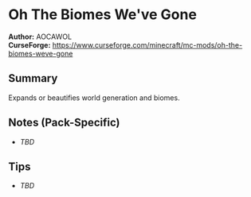 # Oh The Biomes We've Gone

**Author:** AOCAWOL  
**CurseForge:** https://www.curseforge.com/minecraft/mc-mods/oh-the-biomes-weve-gone

## Summary
Expands or beautifies world generation and biomes.

## Notes (Pack-Specific)
- _TBD_

## Tips
- _TBD_

